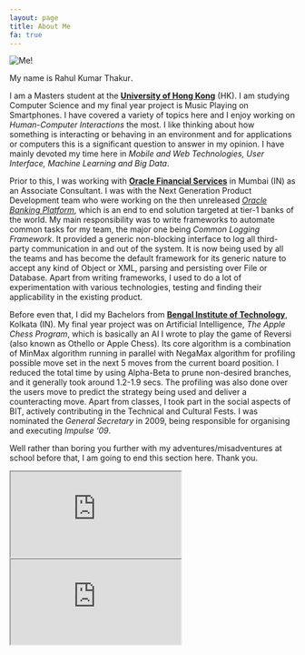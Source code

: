 ```yaml
---
layout: page
title: About Me
fa: true
---
```


<img class="avatar_light" src="{{ site.author.avatar_light }}" alt="Me!"/>

My name is Rahul[<sup><i class="fa fa-volume-up"></i></sup>](http://www.pronouncenames.com/search?name=Rahul) Kumar[<sup><i class="fa fa-volume-up"></i></sup>](http://www.pronouncenames.com/search?name=Kumar) Thakur[<sup><i class="fa fa-volume-up"></i></sup>](http://www.pronouncenames.com/search?name=Thakur).

I am a Masters student at the **[University of Hong Kong](https://hku.hk)** (HK). I am studying Computer Science and my final year project is Music Playing on Smartphones. I have covered a variety of topics here and I enjoy working on *Human-Computer Interactions* the most. I like thinking about how something is interacting or behaving in an environment and for applications or computers this is a significant question to answer in my opinion. I have mainly devoted my time here in *Mobile and Web Technologies, User Interface, Machine Learning and Big Data*.

Prior to this, I was working with **[Oracle Financial Services](https://www.oracle.com/industries/financial-services/index.html)** in Mumbai (IN) as an Associate Consultant. I was with the Next Generation Product Development team who were working on the then unreleased *[Oracle Banking Platform](https://www.oracle.com/us/industries/financial-services/banking/banking-platform/index.html)*, which is an end to end solution targeted at tier-1 banks of the world. My main responsibility was to write frameworks to automate common tasks for my team, the major one being *Common Logging Framework*. It provided a generic non-blocking interface to log all third-party communication in and out of the system. It is now being used by all the teams and has become the default framework for its generic nature to accept any kind of Object or XML, parsing and persisting over File or Database. Apart from writing frameworks, I used to do a lot of experimentation with various technologies, testing and finding their applicability in the existing product.

Before even that, I did my Bachelors from **[Bengal Institute of Technology](http://www.bitcollege.org)**, Kolkata (IN). My final year project was on Artificial Intelligence, *The Apple Chess Program*, which is basically an AI I wrote to play the game of Reversi (also known as Othello or Apple Chess). Its core algorithm is a combination of MinMax algorithm running in parallel with NegaMax algorithm for profiling possible move set in the next 5 moves from the current board position. I reduced the total time by using Alpha-Beta to prune non-desired branches, and it generally took around 1.2-1.9 secs. The profiling was also done over the users move to predict the strategy being used and deliver a counteracting move. Apart from classes, I took part in the social aspects of BIT, actively contributing in the Technical and Cultural Fests. I was nominated the *General Secretary* in 2009, being responsible for organising and executing *Impulse ‘09*.

Well rather than boring you further with my adventures/misadventures at school before that, I am going to end this section here. Thank you.

<iframe class="pdf_frame" src="http://docs.google.com/gview?url={{ site.url }}{{ site.author.cv }}&embedded=true"></iframe>
<iframe class="pdf_frame" src="http://docs.google.com/gview?url=http://rahul-rkt.github.io/randomCode/images/CV.pages.pdf&embedded=true"></iframe>
